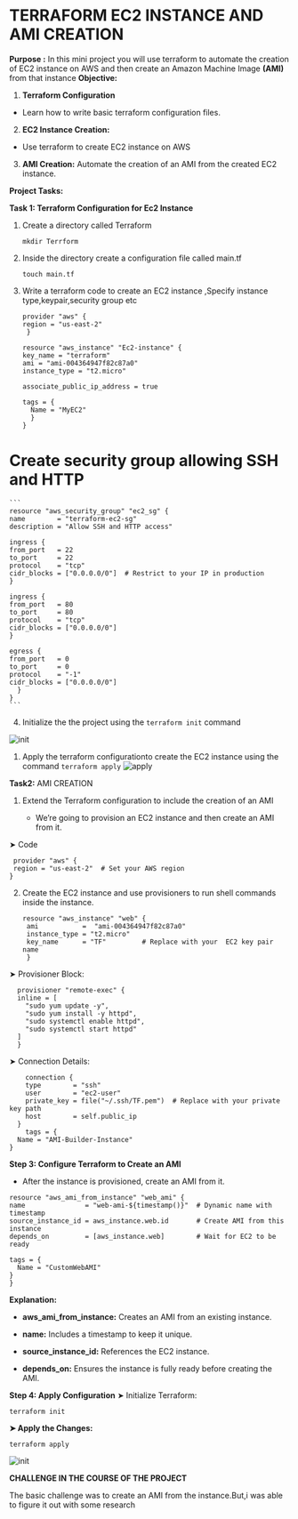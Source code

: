 # **TERRAFORM EC2 INSTANCE AND AMI CREATION**
**Purpose :** 
  In this mini project you will use terraform to automate the creation of  EC2 instance on AWS and then create an Amazon Machine Image **(AMI)** from that instance
**Objective:**

1. **Terraform Configuration**
 * Learn how to write basic terraform configuration files.
  
2. **EC2 Instance Creation:**
    
* Use terraform to create EC2 instance on AWS   
3.   **AMI Creation:**
 Automate the creation of an AMI from the  created EC2 instance.

  **Project Tasks:**

  **Task 1: Terraform Configuration for Ec2 Instance**
     
1. Create a directory called  Terraform
  
     ``mkdir Terrform``
2. Inside the directory create a configuration file called main.tf 
 
    ``touch main.tf`` 

3. Write a terraform code to create an EC2 instance ,Specify instance type,keypair,security group etc
    
   ```
   provider "aws" {
   region = "us-east-2"
    }

   resource "aws_instance" "Ec2-instance" {
   key_name = "terraform"
   ami = "ami-004364947f82c87a0"
   instance_type = "t2.micro"

   associate_public_ip_address = true

   tags = {
     Name = "MyEC2"
     }
   }

# Create security group allowing SSH and HTTP
    
    ```
    resource "aws_security_group" "ec2_sg" {
    name        = "terraform-ec2-sg"
    description = "Allow SSH and HTTP access"

    ingress {
    from_port   = 22
    to_port     = 22
    protocol    = "tcp"
    cidr_blocks = ["0.0.0.0/0"]  # Restrict to your IP in production
    }

    ingress {
    from_port   = 80
    to_port     = 80
    protocol    = "tcp"
    cidr_blocks = ["0.0.0.0/0"]
    }

    egress {
    from_port   = 0
    to_port     = 0
    protocol    = "-1"
    cidr_blocks = ["0.0.0.0/0"]
      }
    } 
    ```

4. Initialize the the project using the ``terraform init`` command
 
![init](./image/Init.PNG)

1. Apply the terraform configurationto create the EC2 instance using the command ``terraform apply``
![apply](./image/Apply.PNG)

**Task2:**   AMI CREATION
1. Extend the Terraform configuration to include the creation of an AMI
   
   * We’re going to provision an EC2 instance and then create an AMI from it.

➤ Code 
   ```
    provider "aws" {
    region = "us-east-2"  # Set your AWS region
}
   ```
2. Create the EC2 instance and use provisioners to run shell commands inside the instance.
  
   ```
   resource "aws_instance" "web" {
    ami           =  "ami-004364947f82c87a0"
    instance_type = "t2.micro"
    key_name      = "TF"         # Replace with your  EC2 key pair name
    }
   ```
  
  ➤ Provisioner Block:
  ```
    provisioner "remote-exec" {
    inline = [
      "sudo yum update -y",
      "sudo yum install -y httpd",
      "sudo systemctl enable httpd",
      "sudo systemctl start httpd"
    ]
    }
  ```
  ➤ Connection Details:
  ```
      connection {
      type        = "ssh"
      user        = "ec2-user"
      private_key = file("~/.ssh/TF.pem")  # Replace with your private key path
      host        = self.public_ip
    }
      tags = {
    Name = "AMI-Builder-Instance"
  }
   ```
 **Step 3: Configure Terraform to Create an AMI**
 
 * After the instance is provisioned, create an AMI from it.
  ```
  resource "aws_ami_from_instance" "web_ami" {
  name               = "web-ami-${timestamp()}"  # Dynamic name with timestamp
  source_instance_id = aws_instance.web.id       # Create AMI from this instance
  depends_on         = [aws_instance.web]        # Wait for EC2 to be ready

  tags = {
    Name = "CustomWebAMI"
  }
}
```

**Explanation:**

* **aws_ami_from_instance:** Creates an AMI from an existing instance.

* **name:** Includes a timestamp to keep it unique.

* **source_instance_id:** References the EC2 instance.


* **depends_on:** Ensures the instance is fully ready before creating the AMI.

**Step 4: Apply Configuration**
➤ Initialize Terraform:
 
 ```
 terraform init
 ```

 **➤ Apply the Changes:**
 ```
 terraform apply
```
![init](./image/capture.PNG)

**CHALLENGE IN THE COURSE OF THE PROJECT**

 The basic challenge was to create an AMI from the instance.But,i was able to figure it out with some research
 
